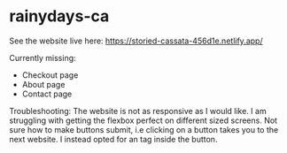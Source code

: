 # rainydays-ca

See the website live here: https://storied-cassata-456d1e.netlify.app/

Currently missing:
- Checkout page
- About page
- Contact page

Troubleshooting:
The website is not as responsive as I would like. I am struggling with getting the flexbox perfect on different sized screens. Not sure how to make buttons submit, i.e clicking on a button takes you to the next website. I instead opted for an <a> tag inside the button.
